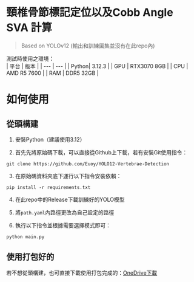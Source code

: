 # 頸椎骨節標記定位以及Cobb Angle SVA 計算
> Based on YOLOv12  (輸出和訓練圖集並沒有在此repo內)

測試時使用之環境：  
| 平台 | 版本 |
| --- | --- |
| Python| 3.12.3 |
| GPU | RTX3070 8GB |
| CPU | AMD R5 7600 |
| RAM | DDR5 32GB |

# 如何使用

## 從頭構建

1. 安裝Python（建議使用3.12）

2. 首先先將原始碼下載，可以直接從Github上下載，若有安裝Git使用指令：  
```
git clone https://github.com/Euoy/YOLO12-Vertebrae-Detection
```

3. 在原始碼資料夾底下運行以下指令安裝依賴：
```
pip install -r requirements.txt
```

4. 在此repo中的Release下載訓練好的YOLO模型

5. 將`path.yaml`內路徑更改為自己設定的路徑

6. 執行以下指令並根據需要選擇模式即可：
```
python main.py
```

## 使用打包好的
若不想從頭構建，也可直接下載使用打包完成的：[OneDrive下載](https://fengchia-my.sharepoint.com/:u:/r/personal/d1151362_o365_fcu_edu_tw/Documents/Vertebrae_Helper.zip?csf=1&web=1&e=94xT7T)
